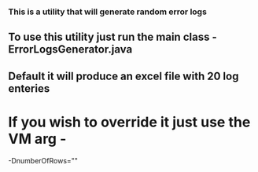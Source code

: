 ### This is a utility that will generate random error logs
## To use this utility just run the main class - ErrorLogsGenerator.java
## Default it will produce an excel file with 20 log enteries
# If you wish to override it just use the VM arg - 
  -DnumberOfRows="<desired number of rows>"
